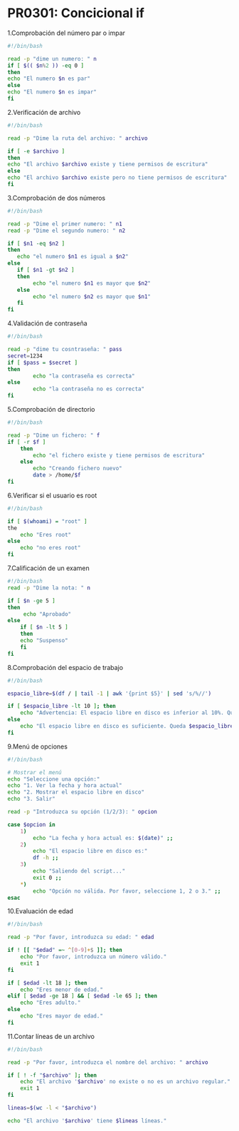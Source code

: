 # PR0301: Concicional if

1.Comprobación del número par o impar

```bash
#!/bin/bash

read -p "dime un numero: " n
if [ $(( $n%2 )) -eq 0 ]
then
echo "El numero $n es par"
else
echo "El numero $n es impar"
fi
```

2.Verificación de archivo

```bash
#!/bin/bash

read -p "Dime la ruta del archivo: " archivo

if [ -e $archivo ]
then
echo "El archivo $archivo existe y tiene permisos de escritura"
else
echo "El archivo $archivo existe pero no tiene permisos de escritura"
fi
```

3.Comprobación de dos números

```bash
#!/bin/bash

read -p "Dime el primer numero: " n1
read -p "Dime el segundo numero: " n2

if [ $n1 -eq $n2 ]
then
   echo "el numero $n1 es igual a $n2"
else
   if [ $n1 -gt $n2 ]
   then
        echo "el numero $n1 es mayor que $n2"
   else
        echo "el numero $n2 es mayor que $n1"
   fi
fi
```

4.Validación de contraseña

```bash
#!/bin/bash

read -p "dime tu cosntraseña: " pass
secret=1234
if [ $pass = $secret ]
then
        echo "la contraseña es correcta"
else
        echo "la contraseña no es correcta"
fi
```

5.Comprobación de directorio

```bash
#!/bin/bash

read -p "Dime un fichero: " f
if [ -r $f ]
    then
        echo "el fichero existe y tiene permisos de escritura"
    else
        echo "Creando fichero nuevo"
        date > /home/$f
fi

```

6.Verificar si el usuario es root

```bash
#!/bin/bash

if [ $(whoami) = "root" ]
the 
    echo "Eres root"
else
    echo "no eres root"
fi
```

7.Calificación de un examen

```bash
#!/bin/bash
read -p "Dime la nota: " n

if [ $n -ge 5 ]
then
     echo "Aprobado"
else
    if [ $n -lt 5 ]
    then
    echo "Suspenso"
    fi
fi
```

8.Comprobación del espacio de trabajo

```bash
#!/bin/bash

espacio_libre=$(df / | tail -1 | awk '{print $5}' | sed 's/%//')

if [ $espacio_libre -lt 10 ]; then
    echo "Advertencia: El espacio libre en disco es inferior al 10%. Queda solo $espacio_libre% de espacio libre."
else
    echo "El espacio libre en disco es suficiente. Queda $espacio_libre% de espacio libre."
fi

```

9.Menú de opciones

```bash
#!/bin/bash

# Mostrar el menú
echo "Seleccione una opción:"
echo "1. Ver la fecha y hora actual"
echo "2. Mostrar el espacio libre en disco"
echo "3. Salir"

read -p "Introduzca su opción (1/2/3): " opcion

case $opcion in
    1)
        echo "La fecha y hora actual es: $(date)" ;;
    2)
        echo "El espacio libre en disco es:"
        df -h ;;
    3)
        echo "Saliendo del script..."
        exit 0 ;;
    *)
        echo "Opción no válida. Por favor, seleccione 1, 2 o 3." ;;
esac

```

10.Evaluación de edad

```bash
#!/bin/bash

read -p "Por favor, introduzca su edad: " edad

if ! [[ "$edad" =~ ^[0-9]+$ ]]; then
    echo "Por favor, introduzca un número válido."
    exit 1
fi

if [ $edad -lt 18 ]; then
    echo "Eres menor de edad."
elif [ $edad -ge 18 ] && [ $edad -le 65 ]; then
    echo "Eres adulto."
else
    echo "Eres mayor de edad."
fi

```

11.Contar líneas de un archivo

```bash
#!/bin/bash

read -p "Por favor, introduzca el nombre del archivo: " archivo

if [ ! -f "$archivo" ]; then
    echo "El archivo '$archivo' no existe o no es un archivo regular."
    exit 1
fi

lineas=$(wc -l < "$archivo")

echo "El archivo '$archivo' tiene $lineas líneas."

```